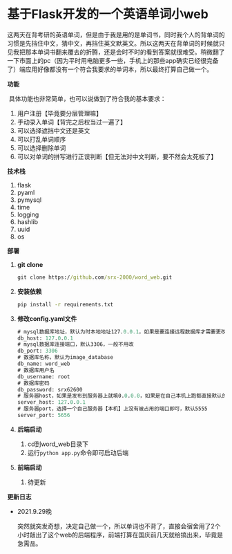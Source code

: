 # 基于Flask开发的一个英语单词小web

​	这两天在背考研的英语单词，但是由于我是用的是单词书，同时我个人的背单词的习惯是先挡住中文，猜中文，再挡住英文默英文。所以这两天在背单词的时候就只见我把那本单词书翻来覆去的折腾，还是会时不时的看到答案就很难受。稍微翻了一下市面上的pc（因为平时用电脑更多一些，手机上的那些app确实已经很完备了）端应用好像都没有一个符合我要求的单词本，所以最终打算自己做一个。

**功能**

​	具体功能也非常简单，也可以说做到了符合我的基本要求：

1. 用户注册【毕竟要分层管理嘛】
2. 手动录入单词【背完之后权当过一遍了】
3. 可以选择遮挡中文还是英文
4. 可以打乱单词顺序
5. 可以选择删除单词
6. 可以对单词的拼写进行正误判断【但无法对中文判断，要不然会太死板了】

**技术栈**

1. flask
2. pyaml
3. pymysql
4. time
5. logging
6. hashlib
7. uuid
8. os

**部署**

1. **git clone**

   ``````cmd
   git clone https://github.com/srx-2000/word_web.git
   ``````

2. **安装依赖**

   ```cmd
   pip install -r requirements.txt
   ```

3. **修改config.yaml文件**

   ```sql
   # mysql数据库地址，默认为时本地地址127.0.0.1，如果是要连接远程数据库才需要更改
   db_host: 127.0.0.1
   # mysql数据库连接端口，默认3306，一般不用改
   db_port: 3306
   # 数据库名称，默认为image_database
   db_name: word_web
   # 数据库用户名
   db_username: root
   # 数据库密码
   db_password: srx62600
   # 服务器host，如果是发布到服务器上就填0.0.0.0，如果是在自己本机上跑都直接默认的127.0.0.1就可以了
   server_host: 127.0.0.1
   # 服务器port，选择一个自己服务器【本机】上没有被占用的端口即可，默认5555
   server_port: 5656
   ```

3. **后端启动**
   1. cd到word_web目录下
   2. 运行`python app.py`命令即可启动后端
4. **前端启动**
   1. 待更新

**更新日志**

* 2021.9.29晚

  突然就突发奇想，决定自己做一个，所以单词也不背了，直接会宿舍用了2个小时敲出了这个web的后端程序，前端打算在国庆前几天就给搞出来，毕竟是急需品。

